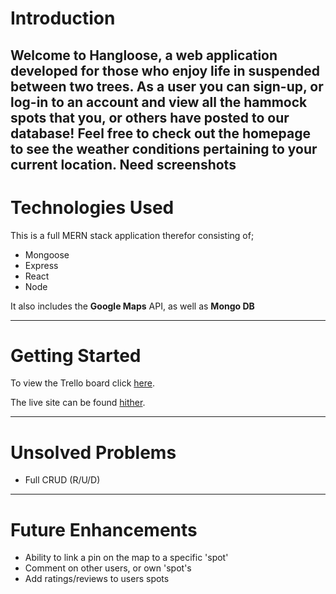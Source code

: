# Introduction
Welcome to Hangloose, a web application developed for those who enjoy life in suspended between two trees. As a user you can sign-up, or log-in to an account and view all the hammock spots that you, or others have posted to our database! Feel free to check out the homepage to see the weather conditions pertaining to your current location. 
**Need screenshots**
---

# Technologies Used
This is a full MERN stack application therefor consisting of;
* Mongoose
* Express
* React
* Node

It also includes the **Google Maps** API, as well as **Mongo DB**

---

# Getting Started
To view the Trello board click [here](https://trello.com/b/DrH991bF/hangloose).

The live site can be found [hither](needtodeploy).

---

# Unsolved Problems
* Full CRUD (R/U/D)

---

# Future Enhancements

* Ability to link a pin on the map to a specific 'spot'
* Comment on other users, or own 'spot's
* Add ratings/reviews to users spots
